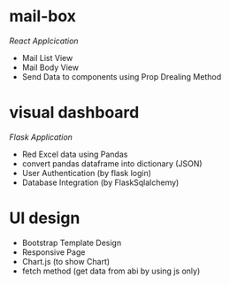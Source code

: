 # mail-box
*React Applcication*
- Mail List View
- Mail Body View
- Send Data to components using Prop Drealing Method

# visual dashboard
*Flask Application*
- Red Excel data using Pandas
- convert pandas dataframe into dictionary (JSON)
- User Authentication (by flask login)
- Database Integration (by FlaskSqlalchemy)

# UI design
- Bootstrap Template Design
- Responsive Page
- Chart.js (to show Chart)
- fetch method (get data from abi by using js only)



